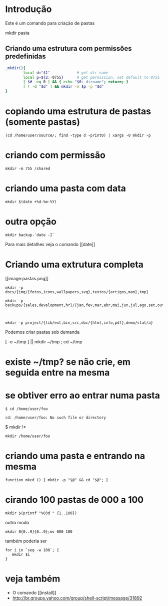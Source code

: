 # Introdução
Este é um comando para criação de pastas

  mkdir pasta

## Criando uma estrutura com permissões predefinidas

``` sh
_mkdir(){
        local d="$1"            # get dir name
        local p=${2:-0755}      # get permission, set default to 0755
        [ $# -eq 0 ] && { echo "$0: dirname"; return; }
        [ ! -d "$d" ] && mkdir -m $p -p "$d"
}
```

# copiando uma estrutura de pastas (somente pastas)

    (cd /home/user/source/; find -type d -print0) | xargs -0 mkdir -p

# criando com permissão

    mkdir -m 755 /shared

# criando uma pasta com data

    mkdir $(date +%d-%m-%Y)

# outra opção

    mkdir backup-`date -I`

Para mais detalhes veja o comando [[date]]
# Criando uma extrutura completa
[[image:pastas.png]]


    mkdir -p docs/{img/{fotos,icons,wallpapers,svg},textos/{artigos,man},tmp}

    mkdir -p backups/{sales,development,hr}/{jan,fev,mar,abr,mai,jun,jul,ago,set,out,nov,dez}/{dom,seg,ter,qua,qui,sex,sab}



    mkdir -p project/{lib/ext,bin,src,doc/{html,info,pdf},demo/stat/a}


Podemos criar pastas sob demanda

  [ -e ~/tmp ] || mkdir ~/tmp ; cd ~/tmp
  # existe ~/tmp? se não crie, em seguida entre na mesma


# se obtiver erro ao entrar numa pasta

    $ cd /home/user/foo

    cd: /home/user/foo: No such file or directory

$ mkdir !*

    mkdir /home/user/foo


# criando uma pasta e entrando na mesma

    function mkcd () { mkdir -p "$@" && cd "$@"; }

# cirando 100 pastas de 000 a 100

    mkdir $(printf "%03d " {1..100})

outro modo

    mkdir 0{0..9}{0..9};mv 000 100

também poderia ser

    for i in `seq -w 100`; {
       mkdir $i
    }

# veja também
* O comando [[install]]
* http://br.groups.yahoo.com/group/shell-script/message/31892
